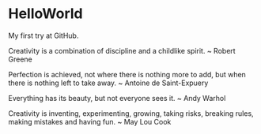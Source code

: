 # HelloWorld
My first try at GitHub.

Creativity is a combination of discipline and a childlike spirit.
~ Robert Greene

Perfection is achieved, not where there is nothing more to add, but when there is nothing left to take away.
~ Antoine de Saint-Expuery

Everything has its beauty, but not everyone sees it.
~ Andy Warhol

Creativity is inventing, experimenting, growing, taking risks, breaking rules, making mistakes and having fun.
~ May Lou Cook
